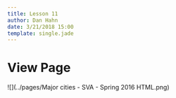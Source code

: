 ```yaml
---
title: Lesson 11
author: Dan Hahn
date: 3/21/2018 15:00
template: single.jade
---
```


# View Page

![](../pages/Major cities - SVA - Spring 2016 HTML.png)
